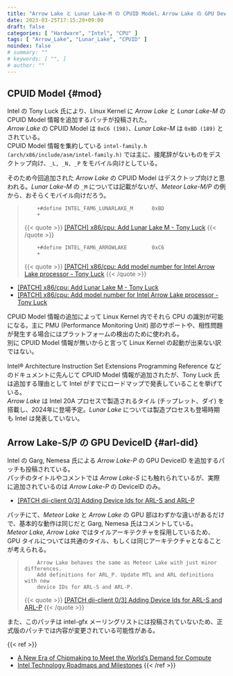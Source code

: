 ```yaml
---
title: "Arrow Lake と Lunar Lake-M の CPUID Model、Arrow Lake の GPU DeviceID"
date: 2023-03-25T17:15:29+09:00
draft: false
categories: [ "Hardware", "Intel", "CPU" ]
tags: [ "Arrow_Lake", "Lunar_Lake", "CPUID" ]
noindex: false
# summary: ""
# keywords: [ "", ]
# author: ""
---
```


## CPUID Model {#mod}

Intel の Tony Luck 氏により、Linux Kernel に *Arrow Lake* と *Lunar Lake-M* の CPUID Model 情報を追加するパッチが投稿された。  
*Arrow Lake* の CPUID Model は `0xC6 (198)`、*Lunar Lake-M* は `0xBD (189)` とされている。  
CPUID Model 情報を集約している `intel-family.h (arch/x86/include/asm/intel-family.h)` では主に、接尾辞がないものをデスクトップ向け、`_L, _N, _P` をモバイル向けとしている。  

そのため今回追加された *Arrow Lake* の CPUID Model はデスクトップ向けと思われる。*Lunar Lake-M* の `_M` については記載がないが、*Meteor Lake-M/P* の例から、おそらくモバイル向けだろう。  

 >         +#define INTEL_FAM6_LUNARLAKE_M		0xBD
 >         +
 >
 > {{< quote >}} [[PATCH] x86/cpu: Add Lunar Lake M - Tony Luck](https://lore.kernel.org/lkml/20230208172340.158548-1-tony.luck@intel.com/) {{< /quote >}}
 >
 >         +#define INTEL_FAM6_ARROWLAKE		0xC6
 >         +
 >
 > {{< quote >}} [[PATCH] x86/cpu: Add model number for Intel Arrow Lake processor - Tony Luck](https://lore.kernel.org/lkml/20230324195932.241441-1-tony.luck@intel.com/) {{< /quote >}}

 * [[PATCH] x86/cpu: Add Lunar Lake M - Tony Luck](https://lore.kernel.org/lkml/20230208172340.158548-1-tony.luck@intel.com/)
 * [[PATCH] x86/cpu: Add model number for Intel Arrow Lake processor - Tony Luck](https://lore.kernel.org/lkml/20230324195932.241441-1-tony.luck@intel.com/)

CPUID Model 情報の追加によって Linux Kernel 内でそれら CPU の識別が可能になる。主に PMU (Performance Monitoring Unit) 部のサポートや、相性問題が発生する場合にはプラットフォームの検出のために使われる。  
別に CPUID Model 情報が無いからと言って Linux Kernel の起動が出来ない訳ではない。  

Intel® Architecture Instruction Set Extensions Programming Reference などのドキュメントに先んじて CPUID Model 情報が追加されたが、Tony Luck 氏は追加する理由として Intel がすでにロードマップで発表していることを挙げている。  
*Arrow Lake* は Intel 20A プロセスで製造されるタイル (チップレット、ダイ) を搭載し、2024年に登場予定。*Lunar Lake* については製造プロセスも登場時期も Intel は発表していない。  

## Arrow Lake-S/P の GPU DeviceID {#arl-did}
Intel の Garg, Nemesa 氏による *Arrow Lake-P* の GPU DeviceID を追加するパッチも投稿されている。  
パッチのタイトルやコメントでは *Arrow Lake-S* にも触れられているが、実際に追加されているのは *Arrow Lake-P* の DeviceID のみ。  

 * [[PATCH dii-client 0/3] Adding Device Ids for ARL-S and ARL-P](https://lore.kernel.org/lkml/20230301112445.2207064-1-nemesa.garg@intel.com/T/#u)

パッチにて、*Meteor Lake* と *Arrow Lake* の GPU 部はわずかな違いがあるだけで、基本的な動作は同じだと Garg, Nemesa 氏はコメントしている。  
*Meteor Lake, Arrow Lake* ではタイルアーキテクチャを採用しているため、GPU タイルについては共通のタイル、もしくは同じアーキテクチャとなることが考えられる。  

 >         Arrow Lake behaves the same as Meteor Lake with just minor differences.
 >         Add definitions for ARL_P. Update MTL and ARL definitions with new
 >         device IDs for ARL-S and ARL-P.
 >
 > {{< quote >}} [[PATCH dii-client 0/3] Adding Device Ids for ARL-S and ARL-P](https://lore.kernel.org/lkml/20230301112445.2207064-1-nemesa.garg@intel.com/T/#u) {{< /quote >}}

また、このパッチは intel-gfx メーリングリストには投稿されていないため、正式版のパッチでは内容が変更されている可能性がある。  

{{< ref >}}
 * [A New Era of Chipmaking to Meet the World’s Demand for Compute](https://www.intel.com/content/www/us/en/newsroom/news/hot-chips-34-new-era-chipmaking.html)
 * [Intel Technology Roadmaps and Milestones](https://www.intel.com/content/www/us/en/newsroom/news/intel-technology-roadmaps-milestones.html)
{{< /ref >}}
